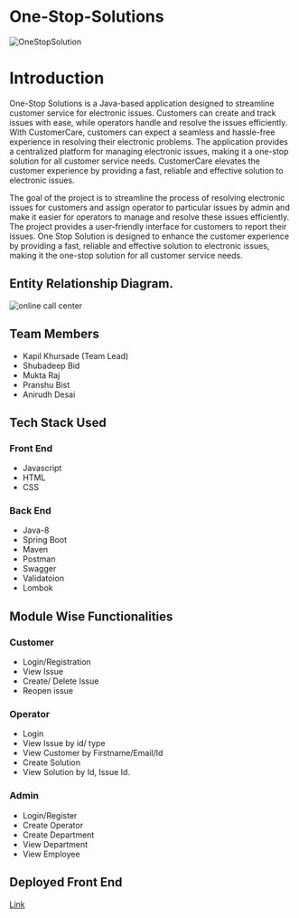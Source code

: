 # One-Stop-Solutions

![OneStopSolution](https://user-images.githubusercontent.com/107981122/214225417-3a528f1a-aca4-4d36-99bd-1262a646c460.png)

# Introduction
<p>
One-Stop Solutions is a Java-based application designed to streamline customer service for electronic issues. Customers can create and track issues with ease, while operators handle and resolve the issues efficiently. With CustomerCare, customers can expect a seamless and hassle-free experience in resolving their electronic problems. The application provides a centralized platform for managing electronic issues, making it a one-stop solution for all customer service needs. CustomerCare elevates the customer experience by providing a fast, reliable and effective solution to electronic issues.

The goal of the project is to streamline the process of resolving electronic issues for customers and assign operator to particular issues by admin and make it easier for operators to manage and resolve these issues efficiently. The project provides a user-friendly interface for customers to report their issues. One Stop Solution is designed to enhance the customer experience by providing a fast, reliable and effective solution to electronic issues, making it the one-stop solution for all customer service needs.

## Entity Relationship Diagram.

![online call center](https://user-images.githubusercontent.com/107981122/214225488-3a2427c9-e23b-4b0d-9b99-c2e357118b75.png)


## Team Members

* Kapil Khursade (Team Lead)
* Shubadeep Bid
* Mukta Raj
* Pranshu Bist
* Anirudh Desai

## Tech Stack Used

### Front End
* Javascript
* HTML
* CSS

### Back End
* Java-8
* Spring Boot
* Maven
* Postman
* Swagger
* Validatoion
* Lombok

## Module Wise Functionalities

### Customer
* Login/Registration
* View Issue
* Create/ Delete Issue
* Reopen issue

### Operator
* Login
* View Issue by id/ type
* View Customer by Firstname/Email/Id
* Create Solution
* View Solution by Id, Issue Id.

### Admin 
* Login/Register
* Create Operator
* Create Department
* View Department
* View Employee


## Deployed Front End

<a href="onestopsolutions.netlify.app/">Link</a>


